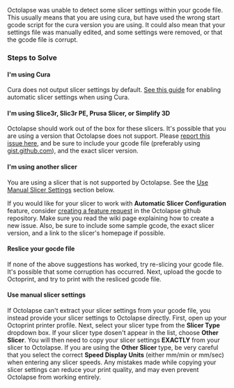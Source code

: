 Octolapse was unable to detect some slicer settings within your gcode file.  This usually means that you are using cura, but have used the wrong start gcode script for the cura version you are using.  It could also mean that your settings file was manually edited, and some settings were removed, or that the gcode file is corrupt.

### Steps to Solve

#### I'm using Cura
Cura does not output slicer settings by default.  <a href="https://github.com/FormerLurker/Octolapse/wiki/Automatic-Slicer-Settings#install-the-cura-settings-script" title="View the cura automatic slicer settings guide in a new window" target="_blank">See this guide</a> for enabling automatic slicer settings when using Cura.

#### I'm using Slice3r, Slic3r PE, Prusa Slicer, or Simplify 3D
Octolapse should work out of the box for these slicers.  It's possible that you are using a version that Octolapse does not support.  Please <a href="https://github.com/FormerLurker/Octolapse/issues/new" title="Create an issue in the Octolapse github repository" target="_blank">report this issue here</a>, and be sure to include your gcode file (preferably using <a href="https://github.com/FormerLurker/Octolapse/issues/new" title="Upload you gcode to gist.github.com." target="_blank">gist.github.com</a>), and the exact slicer version.

#### I'm using another slicer
You are using a slicer that is not supported by Octolapse.  See the [Use Manual Slicer Settings](#use-manual-slicer-settings) section below.

If you would like for your slicer to work with **Automatic Slicer Configuration** feature, consider  <a href="https://github.com/FormerLurker/Octolapse/wiki/Request-a-New-Feature" title="Request a Feature" target="_blank">creating a feature request</a> in the Octolapse github repository.  Make sure you read the wiki page explaining how to create a new issue.  Also, be sure to include some sample gcode, the exact slicer version, and a link to the slicer's homepage if possible.

#### Reslice your gocde file
If none of the above suggestions has worked, try re-slicing your gcode file.  It's possible that some corruption has occurred.  Next, upload the gocde to Octoprint, and try to print with the resliced gcode file.

#### Use manual slicer settings
If Octolapse can't extract your slicer settings from your gcode file, you instead provide your slicer settings to Octolapse directly.  First, open up your Octoprint printer profile.  Next, select your slicer type from the **Slicer Type** dropdown box.  If your slicer type dosen't appear in the list, choose **Other Slicer**.  You will then need to copy your slicer settings **EXACTLY** from your slicer to Octolapse.  If you are using the **Other Slicer** type, be very careful that you select the correct **Speed Display Units** (either mm/min or mm/sec) when entering any slicer speeds.  Any mistakes made while copying your slicer settings can reduce your print quality, and may even prevent Octolapse from working entirely.  
